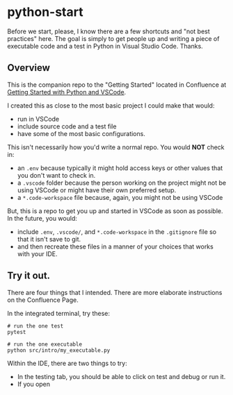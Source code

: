 # python-start

Before we start, please, I know there are a few shortcuts and "not best practices" here.  The goal is 
simply to get people up and writing a piece of executable code and a test in Python in Visual Studio
Code.  Thanks.

## Overview

This is the companion repo to the "Getting Started" located in Confluence at
[Getting Started with Python and VSCode](https://mypizza.atlassian.net/wiki/spaces/IP1/pages/5501878367/Getting+Started+with+Python+and+VSCode).

I created this as close to the most basic project I could make that would:
* run in VSCode
* include source code and a test file
* have some of the most basic configurations.

This isn't necessarily how you'd write a normal repo. You would __NOT__ check in:
* an `.env` because typically it might hold access keys or other values that you don't want to check in.
* a `.vscode` folder because the person working on the project might not be using VSCode or might have their
  own preferred setup.
* a `*.code-workspace` file because, again, you might not be using VSCode

But, this is a repo to get you up and started in VSCode as soon as possible. In the future, you would:
* include `.env`, `.vscode/`, and `*.code-workspace` in the `.gitignore` file so that it isn't save to git.
* and then recreate these files in a manner of your choices that works with your IDE.

## Try it out.

There are four things that I intended. There are more elaborate instructions on the Confluence Page.

In the integrated terminal, try these:
```
# run the one test
pytest

# run the one executable
python src/intro/my_executable.py
```

Within the IDE, there are two things to try:

* In the testing tab, you should be able to click on test and debug or run it.
* If you open 
